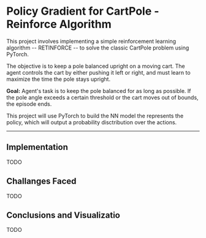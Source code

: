 # Policy Gradient for CartPole - Reinforce Algorithm

This project involves implementing a simple reinforcement learning algorithm -- RETINFORCE -- to solve the classic CartPole problem using PyTorch.

The objective is to keep a pole balanced upright on a moving cart. The agent controls the cart by either pushing it left or right, and must learn to maximize the time the pole stays upright.

**Goal:** Agent's task is to keep the pole balanced for as long as possible. If the pole angle exceeds a certain threshold or the cart moves out of bounds, the episode ends.

This project will use PyTorch to build the NN model the represents the policy, which will output a probability disctribution over the actions.

--------------------------------

## Implementation
TODO

## Challanges Faced
TODO

## Conclusions and Visualizatio
TODO